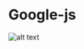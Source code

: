 # Google-js

![alt text](https://raw.githubusercontent.com/tintinposey/Google-js/master/Capture%20.png)
